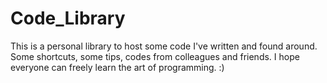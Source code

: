 # Code_Library
This is a personal library to host some code I've written and found around. Some shortcuts, some tips, codes from colleagues and friends. I hope everyone can freely learn the art of programming. :)
